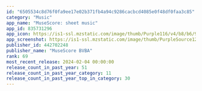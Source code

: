 ```yaml
---
id: "6505534c8d76f0fa9ee17e02b371fb4a94c9286cacbcd4085e0f48df0faa3c85"
category: "Music"
app_name: "MuseScore: sheet music"
app_id: 835731296
app_icon: https://is1-ssl.mzstatic.com/image/thumb/Purple116/v4/b8/b6/91/b8b691a5-a5ab-a6f5-15c3-de5c0d5f5e97/AppIcon-1x_U007emarketing-0-7-0-85-220.png/1024x1024bb.png
app_screenshot: https://is1-ssl.mzstatic.com/image/thumb/PurpleSource125/v4/b8/9b/cf/b89bcf97-b436-6a34-ea66-3f825d965d23/0908aed0-a892-4deb-8d0a-ecf108d26bb1_Screen1.jpg/1242x2688bb.png
publisher_id: 442702248
publisher_name: "MuseScore BVBA"
rank: 69
most_recent_release: 2024-02-04 00:00:00
release_count_in_past_year: 51
release_count_in_past_year_category: 11
release_count_in_past_year_top_in_category: 30
---
```

